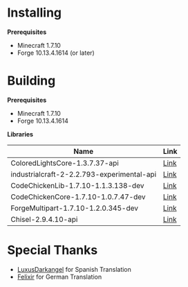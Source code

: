 # Installing

**Prerequisites**
- Minecraft 1.7.10
- Forge 10.13.4.1614 (or later)

# Building
**Prerequisites**
- Minecraft 1.7.10
- Forge 10.13.4.1614

**Libraries**

|Name  |Link |
| ---- | --- |
| ColoredLightsCore-1.3.7.37-api | [Link](http://www.minecraftforum.net/forums/mapping-and-modding/minecraft-mods/wip-mods/1446134-1-7-10-beta-colored-light-api-mod-writers-can)|
| industrialcraft-2-2.2.793-experimental-api  | [Link](http://forum.industrial-craft.net/index.php?page=Thread&threadID=9843)|
| CodeChickenLib-1.7.10-1.1.3.138-dev  | [Link](http://files.minecraftforge.net/CodeChickenLib/)|
| CodeChickenCore-1.7.10-1.0.7.47-dev  | [Link](http://chickenbones.net/Pages/links.html)|
| ForgeMultipart-1.7.10-1.2.0.345-dev  | [Link](http://files.minecraftforge.net/ForgeMultipart/)|
| Chisel-2.9.4.10-api  | [Link](http://minecraft.curseforge.com/projects/chisel)|

# Special Thanks
- [LuxusDarkangel](https://github.com/LuxusDarkangel) for Spanish Translation
- [Felixir](https://twitter.com/relgukxilef) for German Translation